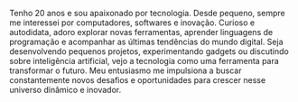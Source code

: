 Tenho 20 anos e sou apaixonado por tecnologia. Desde pequeno, sempre me interessei por computadores, softwares e inovação. 
Curioso e autodidata, adoro explorar novas ferramentas, aprender linguagens de programação e acompanhar as últimas tendências do mundo digital. 
Seja desenvolvendo pequenos projetos, experimentando gadgets ou discutindo sobre inteligência artificial, vejo a tecnologia como uma ferramenta para transformar o futuro. 
Meu entusiasmo me impulsiona a buscar constantemente novos desafios e oportunidades para crescer nesse universo dinâmico e inovador.